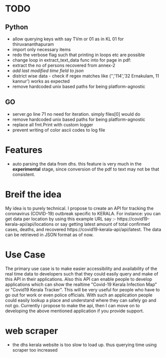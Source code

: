 # TODO
## Python
* allow querying keys with say TVm or 01 as in KL 01 for thiruvananthapuram
* import only necessary items
* redo the verbose flag such that printing in loops etc are possible
* change loop in extract_text_data func into for page in pdf:
* extract the no of persons recovered from annex-2
* *add last modified time field to json*
* district wise data - check if regex matches like ('','114','32 Ernakulam, 11 kannur') works as expected
* remove hardcoded unix based paths for being platform-agnostic
## GO
* server.go line 71 no need for iteration. simply files[0] would do
* remove hardcoded unix based paths for being platform-agnostic
* replace all fmt.Print with custom logger
* prevent writing of color ascii codes to log file

# Features
* auto parsing the data from dhs. this feature is very much in the **experimental** stage, since conversion of the pdf to text may not be that consistent.

# Breif the idea
My idea is to purely technical. I propose to create an API for tracking the coronavirus (COVID-19) outbreak specific to KERALA. For instance: you can get data per location by using this example URL say :-  https://covid19-kerala-api/api/locations or say getting latest amount of total confirmed cases, deaths, and recovered https://covid19-kerala-api/api/latest. The data can be retrieved in JSON format as of now.

# Use Case
The primary use case is to make easier accessibility and availability of the real time data to developers such that they could easily query and make of this API in their applications. Also this API can enable people to develop applications which can show the realtime "Covid-19 Kerala Infection Map" or "Covid19 Kerala Tracker". This will be very useful for people who have to go out for work or even police officials. With such an application people could easily lookup a place and understand where they can safely go and not go. Currently i propose to make the api, then I can move on to developing the above mentioned application if you provide support.

# web scraper
* the dhs kerala website is too slow to load up. thus querying time using scraper too increased
